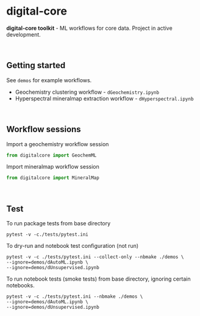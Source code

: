 # digital-core 

**digital-core toolkit** - ML workflows for core data. Project in active development.   

&nbsp;

## Getting started 

See `demos` for example workflows.    

+ Geochemistry clustering workflow - `dGeochemistry.ipynb`  
+ Hyperspectral mineralmap extraction workflow - `dHyperspectral.ipynb`

 &nbsp;

## Workflow sessions

Import a geochemistry workflow session 
```python
from digitalcore import GeochemML
```

Import mineralmap workflow session
```python
from digitalcore import MineralMap
```

 &nbsp;


## Test

To run package tests from base directory
```shell
pytest -v -c./tests/pytest.ini
```

To dry-run and notebook test configuration (not run)
```shell 
pytest -v -c ./tests/pytest.ini --collect-only --nbmake ./demos \
--ignore=demos/dAutoML.ipynb \
--ignore=demos/dUnsupervised.ipynb
```

To run notebook tests (smoke tests) from base directory, ignoring certain notebooks. 
```shell
pytest -v -c ./tests/pytest.ini --nbmake ./demos \
--ignore=demos/dAutoML.ipynb \
--ignore=demos/dUnsupervised.ipynb
```
